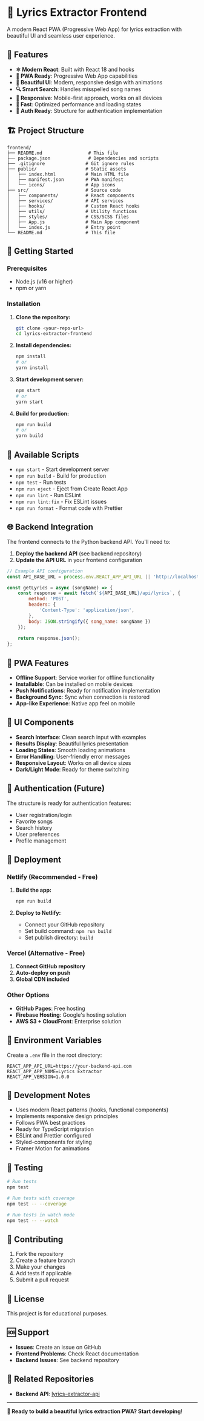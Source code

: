 # 🎵 Lyrics Extractor Frontend

A modern React PWA (Progressive Web App) for lyrics extraction with beautiful UI and seamless user experience.

## 🌟 Features

- **⚛️ Modern React**: Built with React 18 and hooks
- **📱 PWA Ready**: Progressive Web App capabilities
- **🎨 Beautiful UI**: Modern, responsive design with animations
- **🔍 Smart Search**: Handles misspelled song names
- **📱 Responsive**: Mobile-first approach, works on all devices
- **🚀 Fast**: Optimized performance and loading states
- **🔐 Auth Ready**: Structure for authentication implementation

## 🏗️ Project Structure

```
frontend/
├── README.md                 # This file
├── package.json              # Dependencies and scripts
├── .gitignore               # Git ignore rules
├── public/                  # Static assets
│   ├── index.html           # Main HTML file
│   ├── manifest.json        # PWA manifest
│   └── icons/               # App icons
├── src/                     # Source code
│   ├── components/          # React components
│   ├── services/            # API services
│   ├── hooks/               # Custom React hooks
│   ├── utils/               # Utility functions
│   ├── styles/              # CSS/SCSS files
│   ├── App.js               # Main App component
│   └── index.js             # Entry point
└── README.md                # This file
```

## 🚀 Getting Started

### Prerequisites
- Node.js (v16 or higher)
- npm or yarn

### Installation

1. **Clone the repository:**
   ```bash
   git clone <your-repo-url>
   cd lyrics-extractor-frontend
   ```

2. **Install dependencies:**
   ```bash
   npm install
   # or
   yarn install
   ```

3. **Start development server:**
   ```bash
   npm start
   # or
   yarn start
   ```

4. **Build for production:**
   ```bash
   npm run build
   # or
   yarn build
   ```

## 🔧 Available Scripts

- `npm start` - Start development server
- `npm run build` - Build for production
- `npm test` - Run tests
- `npm run eject` - Eject from Create React App
- `npm run lint` - Run ESLint
- `npm run lint:fix` - Fix ESLint issues
- `npm run format` - Format code with Prettier

## 🌐 Backend Integration

The frontend connects to the Python backend API. You'll need to:

1. **Deploy the backend API** (see backend repository)
2. **Update the API URL** in your frontend configuration

```javascript
// Example API configuration
const API_BASE_URL = process.env.REACT_APP_API_URL || 'http://localhost:8080';

const getLyrics = async (songName) => {
    const response = await fetch(`${API_BASE_URL}/api/lyrics`, {
        method: 'POST',
        headers: {
            'Content-Type': 'application/json',
        },
        body: JSON.stringify({ song_name: songName })
    });
    
    return response.json();
};
```

## 📱 PWA Features

- **Offline Support**: Service worker for offline functionality
- **Installable**: Can be installed on mobile devices
- **Push Notifications**: Ready for notification implementation
- **Background Sync**: Sync when connection is restored
- **App-like Experience**: Native app feel on mobile

## 🎨 UI Components

- **Search Interface**: Clean search input with examples
- **Results Display**: Beautiful lyrics presentation
- **Loading States**: Smooth loading animations
- **Error Handling**: User-friendly error messages
- **Responsive Layout**: Works on all device sizes
- **Dark/Light Mode**: Ready for theme switching

## 🔐 Authentication (Future)

The structure is ready for authentication features:
- User registration/login
- Favorite songs
- Search history
- User preferences
- Profile management

## 🚀 Deployment

### Netlify (Recommended - Free)
1. **Build the app:**
   ```bash
   npm run build
   ```

2. **Deploy to Netlify:**
   - Connect your GitHub repository
   - Set build command: `npm run build`
   - Set publish directory: `build`

### Vercel (Alternative - Free)
1. **Connect GitHub repository**
2. **Auto-deploy on push**
3. **Global CDN included**

### Other Options
- **GitHub Pages**: Free hosting
- **Firebase Hosting**: Google's hosting solution
- **AWS S3 + CloudFront**: Enterprise solution

## 🔧 Environment Variables

Create a `.env` file in the root directory:

```env
REACT_APP_API_URL=https://your-backend-api.com
REACT_APP_APP_NAME=Lyrics Extractor
REACT_APP_VERSION=1.0.0
```

## 📝 Development Notes

- Uses modern React patterns (hooks, functional components)
- Implements responsive design principles
- Follows PWA best practices
- Ready for TypeScript migration
- ESLint and Prettier configured
- Styled-components for styling
- Framer Motion for animations

## 🧪 Testing

```bash
# Run tests
npm test

# Run tests with coverage
npm test -- --coverage

# Run tests in watch mode
npm test -- --watch
```

## 🤝 Contributing

1. Fork the repository
2. Create a feature branch
3. Make your changes
4. Add tests if applicable
5. Submit a pull request

## 📄 License

This project is for educational purposes.

## 🆘 Support

- **Issues**: Create an issue on GitHub
- **Frontend Problems**: Check React documentation
- **Backend Issues**: See backend repository

## 🔗 Related Repositories

- **Backend API**: [lyrics-extractor-api](https://github.com/yourusername/lyrics-extractor-api)

---

**🎵 Ready to build a beautiful lyrics extraction PWA? Start developing!** 